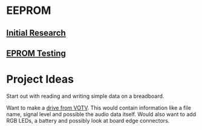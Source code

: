 # EEPROM

## [Initial Research](./EEPROM_Initial_Research.md)

## [EPROM Testing](EPROM_Testing.md)
# Project Ideas

Start out with reading and writing simple data on a breadboard.


Want to make a [drive from VOTV](https://voicesofthevoid.wiki.gg/wiki/Drive). 
This would contain information like a file name, signal level and possible the audio data itself.
Would also want to add RGB LEDs, a battery and possibly look at board edge connectors.
